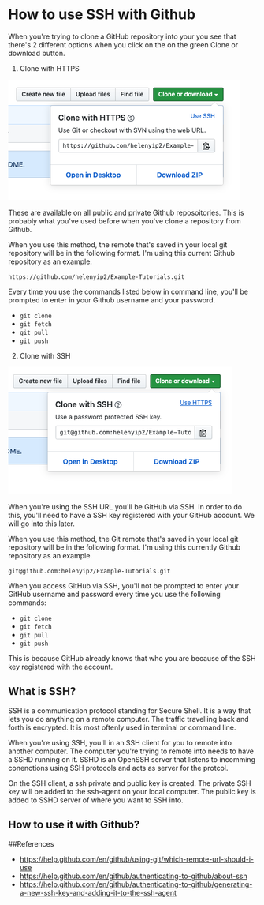 # How to use SSH with Github

When you're trying to clone a GitHub repository into your you see that there's 2 different options when you click on the on the green Clone or download button.

1. Clone with HTTPS

![github_http_image](github_http_image.png)

These are available on all public and private Github reposoitories. This is probably what you've used before when you've clone a repository from Github.

When you use this method, the remote that's saved in your local git repository will be in the following format. I'm using this current Github repository as an example.
```
https://github.com/helenyip2/Example-Tutorials.git
```

Every time you use the commands listed below in command line, you'll be prompted to enter in your Github username and your password.
* `git clone`
* `git fetch`
* `git pull`
* `git push`

2. Clone with SSH

![github_http_image](github_ssh_image.png)

When you're using the SSH URL you'll be GitHub via SSH. In order to do this, you'll need to have a SSH key registered with your GitHub account. We will go into this later.

When you use this method, the Git remote that's saved in your local git repository will be in the following format. I'm using this currently Github repository as an example.
```
git@github.com:helenyip2/Example-Tutorials.git
```

When you access GitHub via SSH, you'll not be prompted to enter your GitHub username and password every time you use the following commands:
* `git clone`
* `git fetch`
* `git pull`
* `git push`

This is because GitHub already knows that who you are because of the SSH key registered with the account.

## What is SSH?

SSH is a communication protocol standing for Secure Shell. It is a way that lets you do anything on a remote computer. The traffic travelling back and forth is encrypted. It is most oftenly used in terminal or command line.

When you're using SSH, you'll in an SSH client for you to remote into another computer. The computer you're trying to remote into needs to have a SSHD running on it. SSHD is an OpenSSH server that listens to incomming conenctions using SSH protocols and acts as server for the protcol.

On the SSH client, a ssh private and public key is created.
The private SSH key will be added to the ssh-agent on your local computer. The public key is added to SSHD server of where you want to SSH into.

## How to use it with Github?

##References
* https://help.github.com/en/github/using-git/which-remote-url-should-i-use
* https://help.github.com/en/github/authenticating-to-github/about-ssh
* https://help.github.com/en/github/authenticating-to-github/generating-a-new-ssh-key-and-adding-it-to-the-ssh-agent

